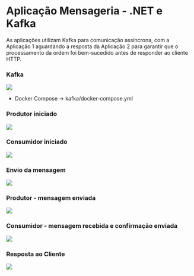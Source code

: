 # Aplicação Mensageria - .NET e Kafka
As aplicações utilizam Kafka para comunicação assíncrona, com a Aplicação 1 aguardando a resposta da Aplicação 2 para garantir que o processamento da ordem foi bem-sucedido antes de responder ao cliente HTTP.

### Kafka
![](https://raw.githubusercontent.com/brunol-pereira/queue_application/main/Imagens/Kafka.PNG)

- Docker Compose -> kafka/docker-compose.yml

### Produtor iniciado
![](https://raw.githubusercontent.com/brunol-pereira/queue_application/main/Imagens/ProdutorIniciado.PNG)

### Consumidor iniciado
![](https://raw.githubusercontent.com/brunol-pereira/queue_application/main/Imagens/ConsumidorIniciado.png)

### Envio da mensagem
![](https://raw.githubusercontent.com/brunol-pereira/queue_application/main/Imagens/EnvioMensagem.PNG)

### Produtor - mensagem enviada
![](https://raw.githubusercontent.com/brunol-pereira/queue_application/main/Imagens/ProdutorMensagem.PNG)

### Consumidor - mensagem recebida e confirmação enviada
![](https://raw.githubusercontent.com/brunol-pereira/queue_application/main/Imagens/MensagemRecebidaEnviada.png)

### Resposta ao Cliente
![](https://raw.githubusercontent.com/brunol-pereira/queue_application/main/Imagens/RespostaCliente.PNG)

